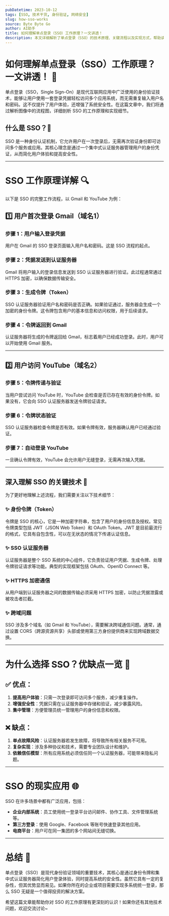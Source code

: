 ```yaml
---
pubDatetime: 2023-10-12
tags: [SSO, 技术干货, 身份验证, 网络安全]
slug: how-sso-works
source: Byte Byte Go
author: AI助手
title: 如何理解单点登录（SSO）工作原理？一文讲透！
description: 本文详细解析了单点登录（SSO）的技术原理、关键流程以及实现方式，帮助读者深入了解这一重要的身份验证技术。
---
```


# 如何理解单点登录（SSO）工作原理？一文讲透！ 🚀

单点登录（SSO，Single Sign-On）是现代互联网应用中广泛使用的身份验证技术，能够让用户使用一套登录凭据轻松访问多个应用系统，而无需重复输入用户名和密码。这不仅提升了用户体验，还增强了系统安全性。在这篇文章中，我们将通过解析图像中的流程图，详细剖析 SSO 的工作原理和实现细节。

## 什么是 SSO？🤔

SSO 是一种身份认证机制，它允许用户在一次登录后，无需再次验证身份即可访问多个服务或应用。其核心理念是通过一个集中式认证服务器管理用户的身份凭证，从而简化用户体验和提高安全性。

---

# SSO 工作原理详解 🔍

以下是 SSO 的完整工作流程，以 Gmail 和 YouTube 为例：

## 1️⃣ 用户首次登录 Gmail（域名1）

### 步骤 1：用户输入登录凭据

用户在 Gmail 的 SSO 登录页面输入用户名和密码。这是 SSO 流程的起点。

### 步骤 2：凭据发送到认证服务器

Gmail 将用户输入的登录信息发送到 SSO 认证服务器进行验证。此过程通常通过 HTTPS 加密，以确保数据传输安全。

### 步骤 3：生成令牌（Token）

SSO 认证服务器验证用户名和密码是否正确。如果验证通过，服务器会生成一个加密的身份令牌。这令牌包含用户的基本信息和访问权限，用于后续请求。

### 步骤 4：令牌返回到 Gmail

认证服务器将生成的令牌返回给 Gmail，标志着用户已经成功登录。此时，用户可以开始使用 Gmail 服务。

---

## 2️⃣ 用户访问 YouTube（域名2）

### 步骤 5：令牌传递与验证

当用户尝试访问 YouTube 时，YouTube 会检查是否已存在有效的身份令牌。如果没有，它会向 SSO 认证服务器发送令牌验证请求。

### 步骤 6：令牌状态验证

SSO 认证服务器检查令牌是否有效。如果令牌有效，服务器确认用户已经通过验证。

### 步骤 7：自动登录 YouTube

一旦确认令牌有效，YouTube 会允许用户无缝登录，无需再次输入凭据。

---

## 深入理解 SSO 的关键技术 🔑

为了更好地理解上述流程，我们需要关注以下技术细节：

### ✨ 身份令牌（Token）

令牌是 SSO 的核心，它是一种加密字符串，包含了用户的身份信息及授权。常见令牌类型包括 JWT（JSON Web Token）和 OAuth Token。JWT 是目前最流行的格式，它具有自包含性，可以在无状态的情况下传递认证信息。

### ✨ SSO 认证服务器

认证服务器是整个 SSO 系统的中心组件，它负责验证用户凭据、生成令牌、处理令牌验证请求等功能。典型的实现框架包括 OAuth、OpenID Connect 等。

### ✨ HTTPS 加密通信

从用户端到认证服务器之间的数据传输必须采用 HTTPS 加密，以防止凭据泄露或被攻击者拦截。

### ✨ 跨域问题

SSO 涉及多个域名（如 Gmail 和 YouTube），需要解决跨域通信问题。通常，通过设置 CORS（跨源资源共享）头部或使用第三方身份提供商来实现跨域数据交换。

---

# 为什么选择 SSO？优缺点一览 📝

## ✅ 优点：

1. **提高用户体验**：只需一次登录即可访问多个服务，减少重复操作。
2. **增强安全性**：凭据只需在认证服务器中存储和验证，减少暴露风险。
3. **集中管理**：方便管理员统一管理用户的身份信息和权限。

## ❌ 缺点：

1. **单点故障风险**：认证服务器若发生故障，将导致所有相关服务不可用。
2. **复杂实现**：涉及多种协议和技术，需要专业团队设计和维护。
3. **依赖信任模型**：所有应用系统必须信任同一个认证服务器，可能带来隐私问题。

---

# SSO 的现实应用 🌐

SSO 在许多场景中都有广泛应用，包括：

- **企业内部系统**：员工使用统一登录平台访问邮件、协作工具、文件管理系统等。
- **第三方登录**：使用 Google、Facebook 等账号快速登录其他应用。
- **电商平台**：用户可在同一集团的多个网站间无缝切换。

---

# 总结 🎯

单点登录（SSO）是现代身份验证领域的重要技术，其核心是通过身份令牌和集中式认证服务器简化用户登录体验，同时提高系统的安全性。虽然它具有一定的复杂性，但其优势显而易见。如果你所在的企业或项目需要实现多系统统一登录，那么 SSO 无疑是一个值得投资的解决方案。

希望这篇文章能帮助你对 SSO 的工作原理有更深刻的认识！如果你还有其他技术问题，欢迎交流讨论~
